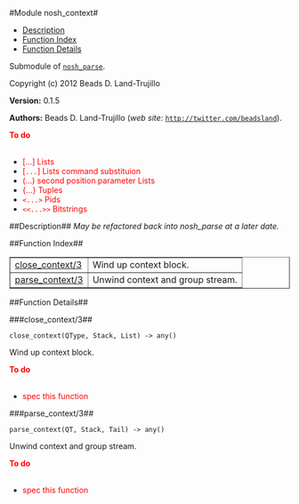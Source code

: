 

#Module nosh_context#
* [Description](#description)
* [Function Index](#index)
* [Function Details](#functions)


Submodule of [`nosh_parse`](nosh_parse.md).



Copyright (c) 2012 Beads D. Land-Trujillo

__Version:__ 0.1.5

__Authors:__ Beads D. Land-Trujillo (_web site:_ [`http://twitter.com/beadsland`](http://twitter.com/beadsland)).

__<font color="red">To do</font>__
<br></br>
* <font color="red"> [...] Lists</font>
* <font color="red"> [`...`] Lists command substituion</font>
* <font color="red"> (...) second position parameter Lists</font>
* <font color="red"> {...} Tuples</font>
* <font color="red"> `<...>` Pids</font>
* <font color="red"> `<<...>>` Bitstrings</font>
<a name="description"></a>

##Description##
 _May be refactored back into nosh_parse at a later date._<a name="index"></a>

##Function Index##


<table width="100%" border="1" cellspacing="0" cellpadding="2" summary="function index"><tr><td valign="top"><a href="#close_context-3">close_context/3</a></td><td>Wind up context block.</td></tr><tr><td valign="top"><a href="#parse_context-3">parse_context/3</a></td><td>Unwind context and group stream.</td></tr></table>


<a name="functions"></a>

##Function Details##

<a name="close_context-3"></a>

###close_context/3##




`close_context(QType, Stack, List) -> any()`



Wind up context block.

__<font color="red">To do</font>__
<br></br>
* <font color="red">spec this function</font>
<a name="parse_context-3"></a>

###parse_context/3##




`parse_context(QT, Stack, Tail) -> any()`



Unwind context and group stream.

__<font color="red">To do</font>__
<br></br>
* <font color="red">spec this function</font>
